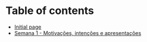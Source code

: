 # Table of contents

* [Initial page](README.md)
* [Semana 1 - Motivações, intenções e apresentações](semana-1-motivacoes-intencoes-e-apresentacoes.md)

